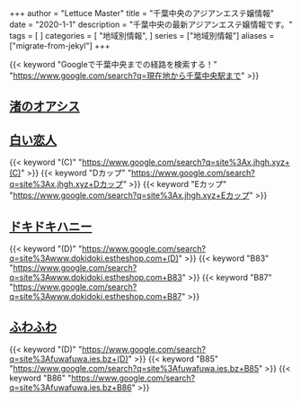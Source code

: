 +++
author = "Lettuce Master"
title = "千葉中央のアジアンエステ嬢情報"
date = "2020-1-1"
description = "千葉中央の最新アジアンエステ嬢情報です。"
tags = [
]
categories = [
    "地域別情報",
]
series = ["地域別情報"]
aliases = ["migrate-from-jekyl"]
+++

{{< keyword "Googleで千葉中央までの経路を検索する！" "https://www.google.com/search?q=現在地から千葉中央駅まで" >}}

## [渚のオアシス](http://os.est-u.com/)


## [白い恋人](http://x.jhgh.xyz/)
{{< keyword "(C)" "https://www.google.com/search?q=site%3Ax.jhgh.xyz+(C)" >}} {{< keyword "Dカップ" "https://www.google.com/search?q=site%3Ax.jhgh.xyz+Dカップ" >}} {{< keyword "Eカップ" "https://www.google.com/search?q=site%3Ax.jhgh.xyz+Eカップ" >}} 

## [ドキドキハニー](http://www.dokidoki.estheshop.com/)
{{< keyword "(D)" "https://www.google.com/search?q=site%3Awww.dokidoki.estheshop.com+(D)" >}} {{< keyword "B83" "https://www.google.com/search?q=site%3Awww.dokidoki.estheshop.com+B83" >}} {{< keyword "B87" "https://www.google.com/search?q=site%3Awww.dokidoki.estheshop.com+B87" >}} 

## [ふわふわ](https://fuwafuwa.ies.bz/)
{{< keyword "(D)" "https://www.google.com/search?q=site%3Afuwafuwa.ies.bz+(D)" >}} {{< keyword "B85" "https://www.google.com/search?q=site%3Afuwafuwa.ies.bz+B85" >}} {{< keyword "B86" "https://www.google.com/search?q=site%3Afuwafuwa.ies.bz+B86" >}} 

